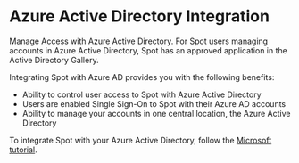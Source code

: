 # Azure Active Directory Integration

Manage Access with Azure Active Directory. For Spot users managing accounts in Azure Active Directory, Spot has an approved application in the Active Directory Gallery.

Integrating Spot with Azure AD provides you with the following benefits:

- Ability to control user access to Spot with Azure Active Directory
- Users are enabled Single Sign-On to Spot with their Azure AD accounts
- Ability to manage your accounts in one central location, the Azure Active Directory

To integrate Spot with your Azure Active Directory, follow the [Microsoft tutorial](https://docs.microsoft.com/en-us/azure/active-directory/saas-apps/spotinst-tutorial).
